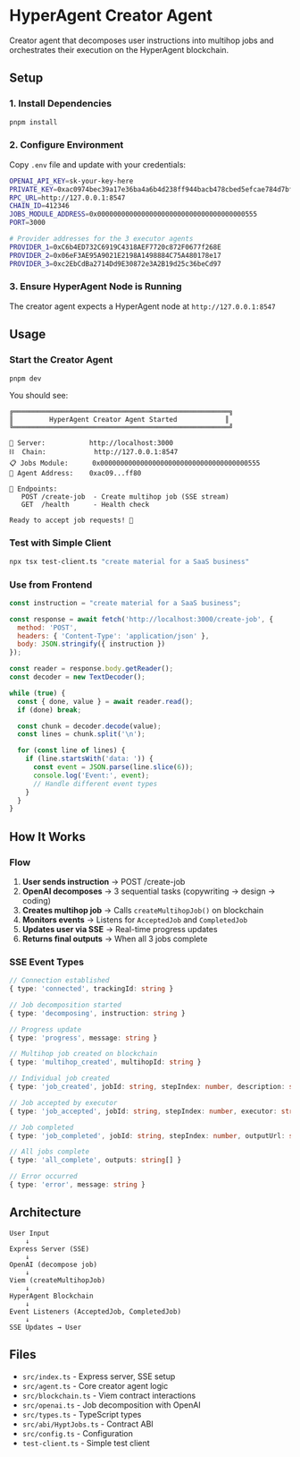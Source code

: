 # HyperAgent Creator Agent

Creator agent that decomposes user instructions into multihop jobs and orchestrates their execution on the HyperAgent blockchain.

## Setup

### 1. Install Dependencies

```bash
pnpm install
```

### 2. Configure Environment

Copy `.env` file and update with your credentials:

```bash
OPENAI_API_KEY=sk-your-key-here
PRIVATE_KEY=0xac0974bec39a17e36ba4a6b4d238ff944bacb478cbed5efcae784d7bf4f2ff80
RPC_URL=http://127.0.0.1:8547
CHAIN_ID=412346
JOBS_MODULE_ADDRESS=0x0000000000000000000000000000000000000555
PORT=3000

# Provider addresses for the 3 executor agents
PROVIDER_1=0xC6b4ED732C6919C4318AEF7720c872F0677f268E
PROVIDER_2=0x06eF3AE95A9021E2198A1498884C75A480178e17
PROVIDER_3=0xc2EbCdBa2714Dd9E30872e3A2B19d25c36beCd97
```

### 3. Ensure HyperAgent Node is Running

The creator agent expects a HyperAgent node at `http://127.0.0.1:8547`

## Usage

### Start the Creator Agent

```bash
pnpm dev
```

You should see:

```
╔══════════════════════════════════════════════════════╗
║         HyperAgent Creator Agent Started            ║
╚══════════════════════════════════════════════════════╝

🚀 Server:           http://localhost:3000
⛓️  Chain:            http://127.0.0.1:8547
📋 Jobs Module:      0x0000000000000000000000000000000000000555
👤 Agent Address:    0xac09...ff80

📡 Endpoints:
   POST /create-job  - Create multihop job (SSE stream)
   GET  /health      - Health check

Ready to accept job requests! 🎉
```

### Test with Simple Client

```bash
npx tsx test-client.ts "create material for a SaaS business"
```

### Use from Frontend

```javascript
const instruction = "create material for a SaaS business";

const response = await fetch('http://localhost:3000/create-job', {
  method: 'POST',
  headers: { 'Content-Type': 'application/json' },
  body: JSON.stringify({ instruction })
});

const reader = response.body.getReader();
const decoder = new TextDecoder();

while (true) {
  const { done, value } = await reader.read();
  if (done) break;

  const chunk = decoder.decode(value);
  const lines = chunk.split('\n');

  for (const line of lines) {
    if (line.startsWith('data: ')) {
      const event = JSON.parse(line.slice(6));
      console.log('Event:', event);
      // Handle different event types
    }
  }
}
```

## How It Works

### Flow

1. **User sends instruction** → POST /create-job
2. **OpenAI decomposes** → 3 sequential tasks (copywriting → design → coding)
3. **Creates multihop job** → Calls `createMultihopJob()` on blockchain
4. **Monitors events** → Listens for `AcceptedJob` and `CompletedJob`
5. **Updates user via SSE** → Real-time progress updates
6. **Returns final outputs** → When all 3 jobs complete

### SSE Event Types

```typescript
// Connection established
{ type: 'connected', trackingId: string }

// Job decomposition started
{ type: 'decomposing', instruction: string }

// Progress update
{ type: 'progress', message: string }

// Multihop job created on blockchain
{ type: 'multihop_created', multihopId: string }

// Individual job created
{ type: 'job_created', jobId: string, stepIndex: number, description: string }

// Job accepted by executor
{ type: 'job_accepted', jobId: string, stepIndex: number, executor: string }

// Job completed
{ type: 'job_completed', jobId: string, stepIndex: number, outputUrl: string }

// All jobs complete
{ type: 'all_complete', outputs: string[] }

// Error occurred
{ type: 'error', message: string }
```

## Architecture

```
User Input
    ↓
Express Server (SSE)
    ↓
OpenAI (decompose job)
    ↓
Viem (createMultihopJob)
    ↓
HyperAgent Blockchain
    ↓
Event Listeners (AcceptedJob, CompletedJob)
    ↓
SSE Updates → User
```

## Files

- `src/index.ts` - Express server, SSE setup
- `src/agent.ts` - Core creator agent logic
- `src/blockchain.ts` - Viem contract interactions
- `src/openai.ts` - Job decomposition with OpenAI
- `src/types.ts` - TypeScript types
- `src/abi/HyptJobs.ts` - Contract ABI
- `src/config.ts` - Configuration
- `test-client.ts` - Simple test client